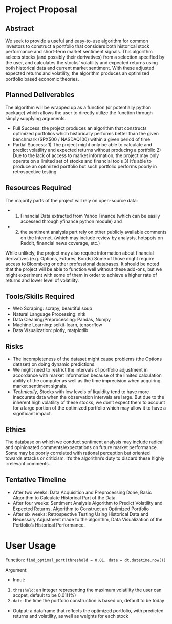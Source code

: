# Project Proposal


## Abstract

We seek to provide a useful and easy-to-use algorithm for common investors to construct a portfolio that considers both historical stock performance and short-term market sentiment signals. This algorithm selects stocks (and possibly their derivatives) from a selection specified by the user, and calculates the stocks’ volatility and expected returns using both historical data and current market sentiment. With these adjusted expected returns and volatility, the algorithm produces an optimized portfolio based economic theories.
 
## Planned Deliverables

The algorithm will be wrapped up as a function (or potentially python package) which allows the user to directly utilize the function through simply supplying arguments. 

- Full Success: the project produces an algorithm that constructs optimized portfolios which historically performs better than the given benchmark (SPX500 / NASDAQ100) within a given period of time
- Partial Success: 1) The project might only be able to calculate and predict volatility and expected returns without producing a portfolio 2) Due to the lack of access to market information, the project may only operate on a limited set of stocks and financial tools 3) It’s able to produce an optimized portfolio but such portfolio performs poorly in retrospective testing

## Resources Required
 
The majority parts of the project will rely on open-source data:
 
- 1) Financial Data extracted from Yahoo Finance (which can be easily accessed through yfinance python module) and 
- 2) the sentiment analysis part rely on other publicly available comments on the Internet. (which may include review by analysts, hotspots on Reddit, financial news coverage, etc.) 
 
While unlikely, the project may also require information about financial derivatives (e.g. Options, Futures, Bonds) Some of those might require access to Bloomberg or other professional databases. It should be noted that the project will be able to function well without these add-ons, but we might experiment with some of them in order to achieve a higher rate of returns and lower level of volatility.

## Tools/Skills Required
 
- Web Scraping: scrapy, beautiful soup
- Natural Language Processing: nltk
- Data Cleaning/Preprocessing: Pandas, Numpy
- Machine Learning: scikit-learn, tensorflow
- Data Visualization: plotly, matplotlib

## Risks
 
- The incompleteness of the dataset might cause problems (the Options dataset) on doing dynamic predictions.
- We might need to restrict the intervals of portfolio adjustment in accordance with market information because of the limited calculation ability of the computer as well as the time imprecision when acquiring market sentiment signals.
- *Technically*, Stocks with low levels of liquidity tend to have more inaccurate data when the observation intervals are large. But due to the inherent high volatility of these stocks, we don’t expect them to account for a large portion of the optimized portfolio which may allow it to have a significant impact.

## Ethics
 
The database on which we conduct sentiment analysis may include radical and opinionated comments/expectations on future market performance. Some may be poorly correlated with rational perception but oriented towards attacks or criticism. It’s the algorithm’s duty to discard these highly irrelevant comments.
 
## Tentative Timeline 
 
- After two weeks: Data Acquisition and Preprocessing Done, Basic Algorithm to Calculate Historical Part of the Data
- After four weeks: Sentiment Analysis Algorithm to Predict Volatility and Expected Returns, Algorithm to Construct an Optimized Portfolio
- After six weeks: Retrospective Testing Using Historical Data and Necessary Adjustment made to the algorithm, Data Visualization of the Portfolio’s Historical Performance.


# User Usage

Function: `find_optimal_port(threshold = 0.01, date = dt.datetime.now())`

Argument: 
- Input: 
1. `threshold`: an integer representing the maximum volatility the user can accpet, default to be 0.01(1%)
2. `date`: the time the portfolio construction is based on, default to be today

- Output: a dataframe that reflects the optimized portfolio, with predicted returns and volatility, as well as weights for each stock


